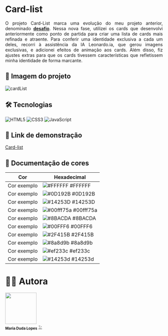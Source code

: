 # Card-list
<p align="justify">
 O projeto Card-List marca uma evolução do meu projeto anterior, denominado <strong> <a href="https://github.com/mariabernardes23/card-list">desafio</a></strong>. Nessa nova fase, utilizei os cards que   
 desenvolvi anteriormente como ponto de partida para criar uma lista de cards mais refinada e atraente. Para conferir uma identidade exclusiva a cada um deles, recorri à assistência da IA Leonardo.ia, que gerou 
 imagens exclusivas, e adicionei efeitos de animação aos cards. Além disso, fiz ajustes extras para que os cards tivessem características que refletissem minha identidade de forma marcante.
</p>

## 📸 Imagem do projeto

![cardList](https://github.com/mariabernardes23/card-list/assets/99373514/b54e2a22-fbf9-47b1-89af-cec3566a0786)

## 🛠 Tecnologias

![HTML5](https://img.shields.io/badge/HTML5-000?style=for-the-badge&logo=html5)
![CSS3](https://img.shields.io/badge/CSS3-000?style=for-the-badge&logo=css3&logoColor=264CE4)
![JavaScript](https://img.shields.io/badge/JavaScript-000?style=for-the-badge&logo=javascript)

## 🔗 Link de demonstração
<a href="https://mariabernardes23.github.io/card-list/">Card-list</a>

## 🎨 Documentação de cores

| Cor               | Hexadecimal                                                |
| ----------------- | ---------------------------------------------------------------- |
| Cor exemplo       | ![#FFFFFF](https://via.placeholder.com/10/FFFFFF?text=+) #FFFFFF |
| Cor exemplo       | ![#0D192B](https://via.placeholder.com/10/0D192B?text=+) #0D192B |
| Cor exemplo       | ![#14253D](https://via.placeholder.com/10/4253D?text=+)  #14253D |
| Cor exemplo       | ![#00fff75a](https://via.placeholder.com/10/FFB703?text=+) #00fff75a |
| Cor exemplo       | ![#8BACDA](https://via.placeholder.com/10/#BACDA?text=+) #8BACDA |
| Cor exemplo       | ![#00FFF6](https://via.placeholder.com/10/00FFF6?text=+) #00FFF6 |
| Cor exemplo       | ![#2F415B](https://via.placeholder.com/10/023047?text=+) #2F415B |
| Cor exemplo       | ![#8a8d9b](https://via.placeholder.com/10/8a8d9b?text=+) #8a8d9b |
| Cor exemplo       | ![#ef233c](https://via.placeholder.com/10/ef233c?text=+) #ef233c |
| Cor exemplo       | ![#14253d](https://via.placeholder.com/10/14253d?text=+) #14253d |


# 🙋‍♀️ Autora

<a href="https://www.linkedin.com/in/maria-eduarda-bernardes-lopes-0053a7231/">
 <img style="border-radius: 50"; src="https://media.licdn.com/dms/image/C4E03AQGEx_EWAGbBCg/profile-displayphoto-shrink_800_800/0/1649215146157?e=1700092800&v=beta&t=epilAhOL4FyGHmo1RMIWjNQV878dZdWyxe2NCLtYoAk" width="100px;" alt=""/>
<br />
<sub><b>Maria Duda Lopes</b></sub></a> <a href="https://www.linkedin.com/in/maria-eduarda-bernardes-lopes-0053a7231/" title="star">✨</a>
